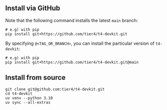 ## Install via GitHub

Note that the following command installs the latest `main` branch:

```shell
# e.g) with pip
pip install git+https://github.com/tier4/t4-devkit.git
```

By specifying `@<TAG_OR_BRANCH>`, you can install the particular version of `t4-devkit`:

```shell
# e.g) with pip
pip install git+https://github.com/tier4/t4-devkit.git@main
```

## Install from source

```shell
git clone git@github.com:tier4/t4-devkit.git
cd t4-devkit
uv venv --python 3.10
uv sync --all-extras
```
